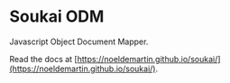# Soukai ODM

Javascript Object Document Mapper.

Read the docs at [https://noeldemartin.github.io/soukai/](https://noeldemartin.github.io/soukai/).
